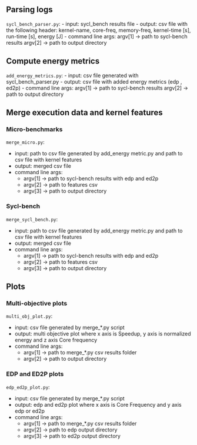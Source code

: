 ## Parsing logs
`sycl_bench_parser.py`:
    - input: sycl_bench results file
    - output: csv file with the following header:
        kernel-name, core-freq, memory-freq, kernel-time [s], run-time [s], energy [J]
    - command line args:
        argv[1] -> path to sycl-bench results
        argv[2] -> path to output directory

## Compute energy metrics
`add_energy_metrics.py`:
    - input: csv file generated with sycl_bench_parser.py
    - output: csv file with added energy metrics (edp , ed2p)
    - command line args:
        argv[1] -> path to sycl-bench results
        argv[2] -> path to output directory

## Merge execution data and kernel features
### Micro-benchmarks
`merge_micro.py`:
- input: path to csv file generated by add_energy metric.py and path to csv file with kernel features
- output: merged csv file
- command line args:
    - argv[1] -> path to sycl-bench results with edp and ed2p
    - argv[2] -> path to features csv
    - argv[3] -> path to output directory
### Sycl-bench
`merge_sycl_bench.py`:
- input: path to csv file generated by add_energy metric.py and path to csv file with kernel features
- output: merged csv file
- command line args:
    - argv[1] -> path to sycl-bench results with edp and ed2p
    - argv[2] -> path to features csv
    - argv[3] -> path to output directory


## Plots

### Multi-objective plots
`multi_obj_plot.py`:
- input: csv file generated by merge_*.py script
- output: multi objective plot where x axis is Speedup, y axis is normalized energy and z axis Core frequency
- command line args: 
    - argv[1] -> path to merge_*.py csv results folder
    - argv[2] -> path to output directory 

### EDP and ED2P plots
`edp_ed2p_plot.py`:
- input: csv file generated by merge_*.py script
- output: edp and ed2p plot where x axis is Core Frequency and y axis edp or ed2p
- command line args: 
    - argv[1] -> path to merge_*.py csv results folder
    - argv[2] -> path to edp output directory
    - argv[3] -> path to ed2p output directory 
